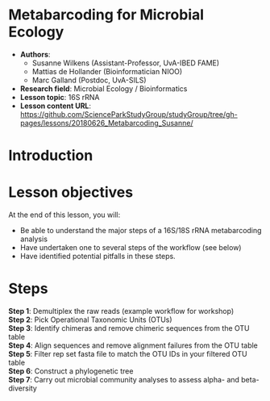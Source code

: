 # Metabarcoding for Microbial Ecology

 - **Authors**: 
   - Susanne Wilkens (Assistant-Professor, UvA-IBED FAME)
   - Mattias de Hollander (Bioinformatician NIOO)
   - Marc Galland (Postdoc, UvA-SILS)
 - **Research field**: Microbial Ecology / Bioinformatics
 - **Lesson topic**: 16S rRNA  
 - **Lesson content URL**: <https://github.com/ScienceParkStudyGroup/studyGroup/tree/gh-pages/lessons/20180626_Metabarcoding_Susanne/>

# Introduction


# Lesson objectives
At the end of this lesson, you will:
- Be able to understand the major steps of a 16S/18S rRNA metabarcoding analysis
- Have undertaken one to several steps of the workflow (see below)
- Have identified potential pitfalls in these steps.

# Steps
**Step 1**: Demultiplex the raw reads (example workflow for workshop)  
**Step 2**: Pick Operational Taxonomic Units (OTUs)  
**Step 3**: Identify chimeras and remove chimeric sequences from the OTU table  
**Step 4**: Align sequences and remove alignment failures from the OTU table  
**Step 5**: Filter rep set fasta file to match the OTU IDs in your filtered OTU table  
**Step 6**: Construct a phylogenetic tree  
**Step 7**: Carry out microbial community analyses to assess alpha- and beta-diversity  
 
